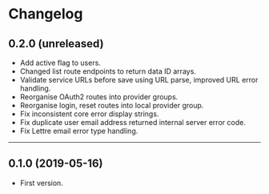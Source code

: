 # Changelog

## 0.2.0 (unreleased)

- Add active flag to users.
- Changed list route endpoints to return data ID arrays.
- Validate service URLs before save using URL parse, improved URL error handling.
- Reorganise OAuth2 routes into provider groups.
- Reorganise login, reset routes into local provider group.
- Fix inconsistent core error display strings.
- Fix duplicate user email address returned internal server error code.
- Fix Lettre email error type handling.

---

## 0.1.0 (2019-05-16)

- First version.
